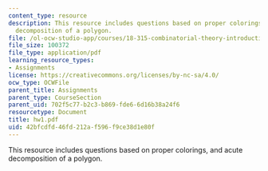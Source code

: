 ```yaml
---
content_type: resource
description: This resource includes questions based on proper colorings, and acute
  decomposition of a polygon.
file: /ol-ocw-studio-app/courses/18-315-combinatorial-theory-introduction-to-graph-theory-extremal-and-enumerative-combinatorics-spring-2005/42bfcdfd46fd212af596f9ce38d1e80f_hw1.pdf
file_size: 100372
file_type: application/pdf
learning_resource_types:
- Assignments
license: https://creativecommons.org/licenses/by-nc-sa/4.0/
ocw_type: OCWFile
parent_title: Assignments
parent_type: CourseSection
parent_uid: 702f5c77-b2c3-b869-fde6-6d16b38a24f6
resourcetype: Document
title: hw1.pdf
uid: 42bfcdfd-46fd-212a-f596-f9ce38d1e80f
---
```

This resource includes questions based on proper colorings, and acute decomposition of a polygon.
